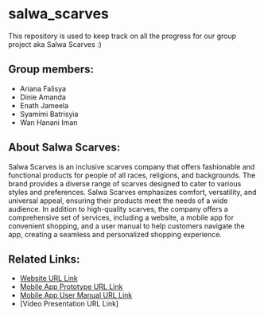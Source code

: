 # salwa_scarves
This repository is used to keep track on all the progress for our group project aka Salwa Scarves :)

## Group members:
- Ariana Falisya
- Dinie Amanda
- Enath Jameela
- Syamimi Batrisyia
- Wan Hanani Iman

## About Salwa Scarves:
Salwa Scarves is an inclusive scarves company that offers fashionable and functional products for people of all races, religions, and backgrounds. The brand provides a diverse range of scarves designed to cater to various styles and preferences. Salwa Scarves emphasizes comfort, versatility, and universal appeal, ensuring their products meet the needs of a wide audience. In addition to high-quality scarves, the company offers a comprehensive set of services, including a website, a mobile app for convenient shopping, and a user manual to help customers navigate the app, creating a seamless and personalized shopping experience.

## Related Links:
- [Website URL Link](https://enathjameela.wixsite.com/salwascarvess)
- [Mobile App Prototype URL Link](https://www.figma.com/proto/ebk0lpMTsXZn2eFmnbMKxa/Salwa-Scarves?node-id=18-2&node-type=canvas&t=bzPwQJf4efmHjnmC-0&scaling=scale-down&content-scaling=fixed&page-id=0%3A1&starting-point-node-id=18%3A2)
- [Mobile App User Manual URL Link](https://www.canva.com/design/DAGQtM0JTpU/IS4iwtIPUvfJCo-xV8hFmQ/edit)
- [Video Presentation URL Link]
